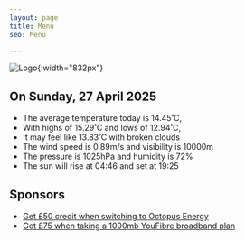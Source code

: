 ```yaml
---
layout: page
title: Menu
seo: Menu

---
```


![Logo](/images/logo.jpg){:width="832px"}

<!-- weather_marker starts -->
## On Sunday, 27 April 2025

- The average temperature today is 14.45˚C,
- With highs of 15.29˚C and lows of 12.94˚C,
- It may feel like 13.83˚C with broken clouds
- The wind speed is 0.89m/s and visibility is 10000m
- The pressure is 1025hPa and humidity is 72%
- The sun will rise at 04:46 and set at 19:25

<!-- weather_marker ends -->

## Sponsors

- [Get £50 credit when switching to Octopus Energy](https://bit.ly/3oD1nnS)
- [Get £75 when taking a 1000mb YouFibre broadband plan](https://aklam.io/91zWhU?)
